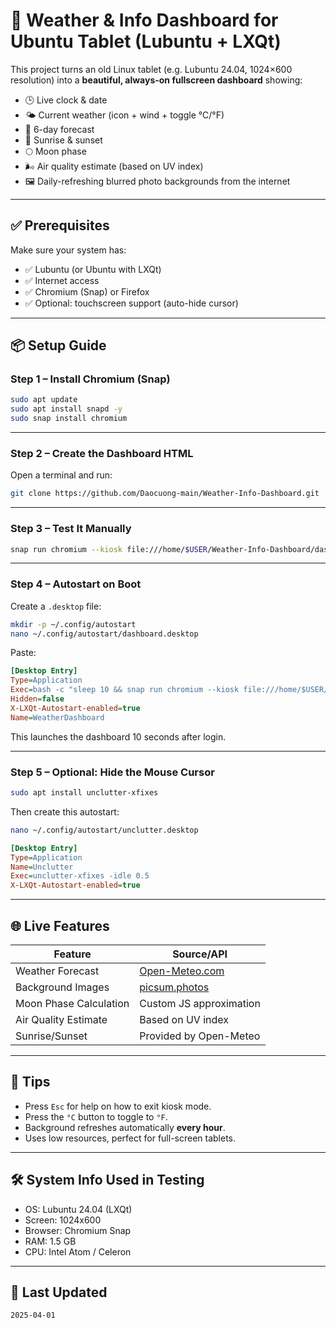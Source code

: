 # 🧭 Weather & Info Dashboard for Ubuntu Tablet (Lubuntu + LXQt)

This project turns an old Linux tablet (e.g. Lubuntu 24.04, 1024×600 resolution) into a **beautiful, always-on fullscreen dashboard** showing:

- 🕒 Live clock & date  
- 🌤️ Current weather (icon + wind + toggle °C/°F)  
- 📅 6-day forecast  
- 🌅 Sunrise & sunset  
- 🌕 Moon phase  
- 🌬️ Air quality estimate (based on UV index)  
- 🖼️ Daily-refreshing blurred photo backgrounds from the internet  

---

## ✅ Prerequisites

Make sure your system has:

- ✅ Lubuntu (or Ubuntu with LXQt)
- ✅ Internet access
- ✅ Chromium (Snap) or Firefox
- ✅ Optional: touchscreen support (auto-hide cursor)

---

## 📦 Setup Guide

### Step 1 – Install Chromium (Snap)

```bash
sudo apt update
sudo apt install snapd -y
sudo snap install chromium
```

---

### Step 2 – Create the Dashboard HTML

Open a terminal and run:

   ```bash
   git clone https://github.com/Daocuong-main/Weather-Info-Dashboard.git
   ```

---

### Step 3 – Test It Manually

```bash
snap run chromium --kiosk file:///home/$USER/Weather-Info-Dashboard/dashboard.html
```

---

### Step 4 – Autostart on Boot

Create a `.desktop` file:

```bash
mkdir -p ~/.config/autostart
nano ~/.config/autostart/dashboard.desktop
```

Paste:

```ini
[Desktop Entry]
Type=Application
Exec=bash -c "sleep 10 && snap run chromium --kiosk file:///home/$USER/Weather-Info-Dashboard/dashboard.html"
Hidden=false
X-LXQt-Autostart-enabled=true
Name=WeatherDashboard
```

This launches the dashboard 10 seconds after login.

---

### Step 5 – Optional: Hide the Mouse Cursor

```bash
sudo apt install unclutter-xfixes
```

Then create this autostart:

```bash
nano ~/.config/autostart/unclutter.desktop
```

```ini
[Desktop Entry]
Type=Application
Name=Unclutter
Exec=unclutter-xfixes -idle 0.5
X-LXQt-Autostart-enabled=true
```

---

## 🌐 Live Features

| Feature             | Source/API                       |
|---------------------|----------------------------------|
| Weather Forecast     | [Open-Meteo.com](https://open-meteo.com) |
| Background Images    | [picsum.photos](https://picsum.photos) |
| Moon Phase Calculation | Custom JS approximation |
| Air Quality Estimate | Based on UV index |
| Sunrise/Sunset       | Provided by Open-Meteo |

---

## 🧠 Tips

- Press `Esc` for help on how to exit kiosk mode.
- Press the `°C` button to toggle to `°F`.
- Background refreshes automatically **every hour**.
- Uses low resources, perfect for full-screen tablets.

---

## 🛠 System Info Used in Testing

- OS: Lubuntu 24.04 (LXQt)
- Screen: 1024x600
- Browser: Chromium Snap
- RAM: 1.5 GB
- CPU: Intel Atom / Celeron

---

## 📌 Last Updated

`2025-04-01`
